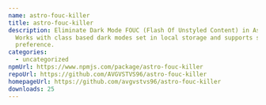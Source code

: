 ```yaml
---
name: astro-fouc-killer
title: astro-fouc-killer
description: Eliminate Dark Mode FOUC (Flash Of Unstyled Content) in Astro.
  Works with class based dark modes set in local storage and supports system
  preference.
categories:
  - uncategorized
npmUrl: https://www.npmjs.com/package/astro-fouc-killer
repoUrl: https://github.com/AVGVSTVS96/astro-fouc-killer
homepageUrl: https://github.com/avgvstvs96/astro-fouc-killer
downloads: 25
---
```

